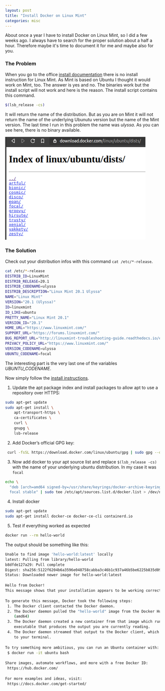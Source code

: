 ```yaml
---
layout: post
title: "Install Docker on Linux Mint"
categories: misc
---
```


About once a year I have to install Docker on Linux Mint, so I did a few weeks ago. I always have to search for the proper solution about a half a hour. Therefore maybe it's time to document it for me and maybe also for you.

### The Problem

When you go to the office [install documentation](https://docs.docker.com/engine/install/) there is no install instruction for Linux Mint. As Mint is based on Ubuntu I thought it would work on Mint, too. The answer is yes and no. The binaries work but the install script will not work and here is the reason.
The install script contains this command.
```bash
$(lsb_release -cs)
```
It will return the name of the distribution. But as you are on Mint it will not return the name of the underlying Ubunutu version but the name of the Mint version. The last time I run in this problem the name was  *ulyssa*. As you can see here, there is no binary available.

![docker-ubunut-release-screenshot](_posts/ubuntu-docker-releases.png)

### The Solution

Check out your distribution infos with this command `cat /etc/*-release`. 

```bash
cat /etc/*-release
DISTRIB_ID=LinuxMint
DISTRIB_RELEASE=20.1
DISTRIB_CODENAME=ulyssa
DISTRIB_DESCRIPTION="Linux Mint 20.1 Ulyssa"
NAME="Linux Mint"
VERSION="20.1 (Ulyssa)"
ID=linuxmint
ID_LIKE=ubuntu
PRETTY_NAME="Linux Mint 20.1"
VERSION_ID="20.1"
HOME_URL="https://www.linuxmint.com/"
SUPPORT_URL="https://forums.linuxmint.com/"
BUG_REPORT_URL="http://linuxmint-troubleshooting-guide.readthedocs.io/en/latest/"
PRIVACY_POLICY_URL="https://www.linuxmint.com/"
VERSION_CODENAME=ulyssa
UBUNTU_CODENAME=focal
```

The interesting part is the very last one of the variables *UBUNTU_CODENAME*. 

Now simply follow the [install instructions](https://docs.docker.com/engine/install/). 

1. Update the apt package index and install packages to allow apt to use a repository over HTTPS:
```bash
sudo apt-get update
sudo apt-get install \
    apt-transport-https \
    ca-certificates \
    curl \
    gnupg \
    lsb-release
```
2. Add Docker’s official GPG key:
```bash
 curl -fsSL https://download.docker.com/linux/ubuntu/gpg | sudo gpg --dearmor -o /usr/share/keyrings/docker-archive-keyring.gpg

```
3. Now add docker to your apt source list and replace `$(lsb_release -cs)` with the name of your underlying ubuntu distribution. In my case it was `focal`

```bash
echo \
  "deb [arch=amd64 signed-by=/usr/share/keyrings/docker-archive-keyring.gpg] https://download.docker.com/linux/ubuntu \
  focal stable" | sudo tee /etc/apt/sources.list.d/docker.list > /dev/null
```
4. Install docker
```bash
sudo apt-get update
sudo apt-get install docker-ce docker-ce-cli containerd.io
```
5. Test if everything worked as expected
```bash
docker run --rm hello-world
```
The output should be something like this:

```bash
Unable to find image 'hello-world:latest' locally
latest: Pulling from library/hello-world
b8dfde127a29: Pull complete 
Digest: sha256:5122f6204b6a3596e048758cabba3c46b1c937a46b5be6225b835d091b90e46c
Status: Downloaded newer image for hello-world:latest

Hello from Docker!
This message shows that your installation appears to be working correctly.

To generate this message, Docker took the following steps:
 1. The Docker client contacted the Docker daemon.
 2. The Docker daemon pulled the "hello-world" image from the Docker Hub.
    (amd64)
 3. The Docker daemon created a new container from that image which runs the
    executable that produces the output you are currently reading.
 4. The Docker daemon streamed that output to the Docker client, which sent it
    to your terminal.

To try something more ambitious, you can run an Ubuntu container with:
 $ docker run -it ubuntu bash

Share images, automate workflows, and more with a free Docker ID:
 https://hub.docker.com/

For more examples and ideas, visit:
 https://docs.docker.com/get-started/
```